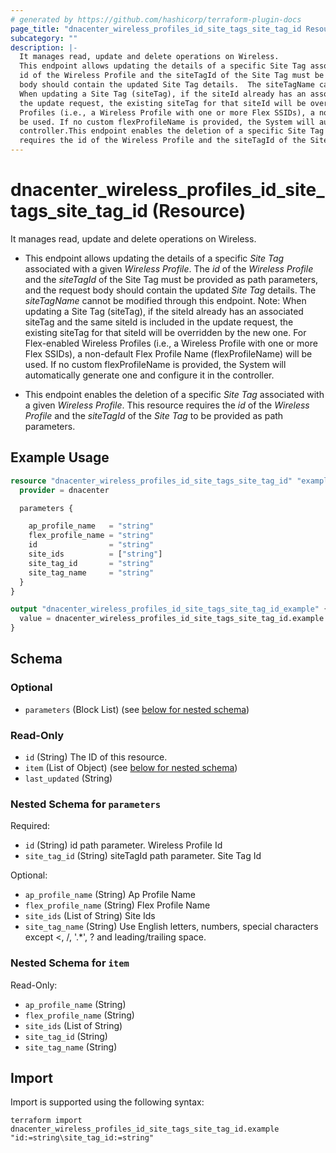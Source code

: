 ```yaml
---
# generated by https://github.com/hashicorp/terraform-plugin-docs
page_title: "dnacenter_wireless_profiles_id_site_tags_site_tag_id Resource - terraform-provider-dnacenter"
subcategory: ""
description: |-
  It manages read, update and delete operations on Wireless.
  This endpoint allows updating the details of a specific Site Tag associated with a given Wireless Profile. The
  id of the Wireless Profile and the siteTagId of the Site Tag must be provided as path parameters, and the request
  body should contain the updated Site Tag details.  The siteTagName cannot be modified through this endpoint. Note:
  When updating a Site Tag (siteTag), if the siteId already has an associated siteTag and the same siteId is included in
  the update request, the existing siteTag for that siteId will be overridden by the new one. For Flex-enabled Wireless
  Profiles (i.e., a Wireless Profile with one or more Flex SSIDs), a non-default Flex Profile Name (flexProfileName) will
  be used. If no custom flexProfileName is provided, the System will automatically generate one and configure it in the
  controller.This endpoint enables the deletion of a specific Site Tag associated with a given Wireless Profile. This resource
  requires the id of the Wireless Profile and the siteTagId of the Site Tag to be provided as path parameters.
---
```


# dnacenter_wireless_profiles_id_site_tags_site_tag_id (Resource)

It manages read, update and delete operations on Wireless.

- This endpoint allows updating the details of a specific *Site Tag* associated with a given *Wireless Profile*. The
*id* of the *Wireless Profile* and the *siteTagId* of the Site Tag must be provided as path parameters, and the request
body should contain the updated *Site Tag* details.  The *siteTagName* cannot be modified through this endpoint. Note:
When updating a Site Tag (siteTag), if the siteId already has an associated siteTag and the same siteId is included in
the update request, the existing siteTag for that siteId will be overridden by the new one. For Flex-enabled Wireless
Profiles (i.e., a Wireless Profile with one or more Flex SSIDs), a non-default Flex Profile Name (flexProfileName) will
be used. If no custom flexProfileName is provided, the System will automatically generate one and configure it in the
controller.

- This endpoint enables the deletion of a specific *Site Tag* associated with a given *Wireless Profile*. This resource
requires the *id* of the *Wireless Profile* and the *siteTagId* of the *Site Tag* to be provided as path parameters.

## Example Usage

```terraform
resource "dnacenter_wireless_profiles_id_site_tags_site_tag_id" "example" {
  provider = dnacenter

  parameters {

    ap_profile_name   = "string"
    flex_profile_name = "string"
    id                = "string"
    site_ids          = ["string"]
    site_tag_id       = "string"
    site_tag_name     = "string"
  }
}

output "dnacenter_wireless_profiles_id_site_tags_site_tag_id_example" {
  value = dnacenter_wireless_profiles_id_site_tags_site_tag_id.example
}
```

<!-- schema generated by tfplugindocs -->
## Schema

### Optional

- `parameters` (Block List) (see [below for nested schema](#nestedblock--parameters))

### Read-Only

- `id` (String) The ID of this resource.
- `item` (List of Object) (see [below for nested schema](#nestedatt--item))
- `last_updated` (String)

<a id="nestedblock--parameters"></a>
### Nested Schema for `parameters`

Required:

- `id` (String) id path parameter. Wireless Profile Id
- `site_tag_id` (String) siteTagId path parameter. Site Tag Id

Optional:

- `ap_profile_name` (String) Ap Profile Name
- `flex_profile_name` (String) Flex Profile Name
- `site_ids` (List of String) Site Ids
- `site_tag_name` (String) Use English letters, numbers, special characters except <, /, '.*', ? and leading/trailing space.


<a id="nestedatt--item"></a>
### Nested Schema for `item`

Read-Only:

- `ap_profile_name` (String)
- `flex_profile_name` (String)
- `site_ids` (List of String)
- `site_tag_id` (String)
- `site_tag_name` (String)

## Import

Import is supported using the following syntax:

```shell
terraform import dnacenter_wireless_profiles_id_site_tags_site_tag_id.example "id:=string\site_tag_id:=string"
```
